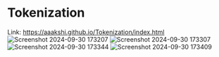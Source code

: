 ﻿# Tokenization
 Link: https://aaakshi.github.io/Tokenization/index.html
![Screenshot 2024-09-30 173207](https://github.com/user-attachments/assets/0861ad7d-fd24-4e21-afb2-3476317c5f5f)
![Screenshot 2024-09-30 173307](https://github.com/user-attachments/assets/6b18a320-39dd-45c0-a25b-ba47898b4052)
![Screenshot 2024-09-30 173344](https://github.com/user-attachments/assets/6ae62d48-351a-4e5e-a851-0c1b30781f60)
![Screenshot 2024-09-30 173409](https://github.com/user-attachments/assets/391e10ef-e82b-40e8-b67e-2b21a6e848e4)
